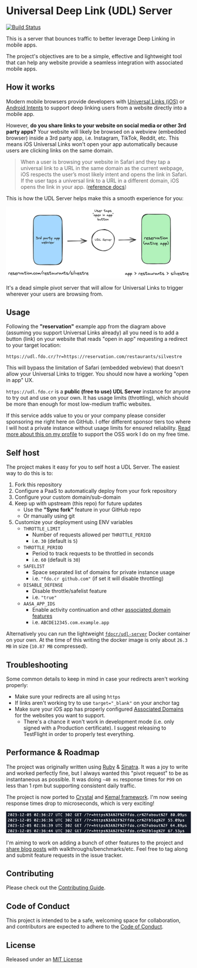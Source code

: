 # Universal Deep Link (UDL) Server

[![Build Status](https://github.com/fdocr/udl-server/actions/workflows/ci.yml/badge.svg?branch=main)](https://github.com/fdocr/udl-server/actions/workflows/ci.yml/badge.svg?branch=main)

This is a server that bounces traffic to better leverage Deep Linking in mobile apps.

The project's objectives are to be a simple, effective and lightweight tool that can help any website provide a seamless integration with associated mobile apps.

## How it works

Modern mobile browsers provide developers with [Universal Links (iOS)](https://developer.apple.com/library/archive/documentation/General/Conceptual/AppSearch/UniversalLinks.html) or [Android Intents](https://developer.chrome.com/docs/multidevice/android/intents/) to support deep linking users from a website directly into a mobile app.

However, **do you share links to your website on social media or other 3rd party apps?** Your website will likely be browsed on a webview (embedded browser) inside a 3rd party app, i.e. Instagram, TikTok, Reddit, etc. This means iOS Universal Links won't open your app automatically because users are clicking links on the same domain.

> When a user is browsing your website in Safari and they tap a universal link to a URL in the same domain as the current webpage, iOS respects the user’s most likely intent and opens the link in Safari. If the user taps a universal link to a URL in a different domain, iOS opens the link in your app. ([reference docs](https://developer.apple.com/library/archive/documentation/General/Conceptual/AppSearch/UniversalLinks.html))

This is how the UDL Server helps make this a smooth experience for you:

![diagram](udl-server-deep-link.png)

It's a dead simple pivot server that will allow for Universal Links to trigger wherever your users are browsing from.

## Usage

Following the **"reservation"** example app from the diagram above (assuming you support Universal Links already) all you need is to add a button (link) on your website that reads "open in app" requesting a redirect to your target location:

```
https://udl.fdo.cr/?r=https://reservation.com/restaurants/silvestre
```

This will bypass the limitation of Safari (embedded webview) that doesn't allow your Universal Links to trigger. You should now have a working "open in app" UX.

`https://udl.fdo.cr` is a **public (free to use) UDL Server** instance for anyone to try out and use on your own. It has usage limits (throttling), which should be more than enough for most low-medium traffic websites.

If this service adds value to you or your company please consider sponsoring me right here on GitHub. I offer different sponsor tiers too where I will host a private instance without usage limits for ensured reliability. [Read more about this on my profile](https://github.com/sponsors/fdocr) to support the OSS work I do on my free time.

## Self host

The project makes it easy for you to self host a UDL Server. The easiest way to do this is to:

1. Fork this repository
1. Configure a PaaS to automatically deploy from your fork repository
1. Configure your custom domain/sub-domain
1. Keep up with upstream (this repo) for future updates
   - Use the **"Sync fork"** feature in your GitHub repo
   - Or manually using git
1. Customize your deployment using ENV variables
   - `THROTTLE_LIMIT`
      - Number of requests allowed per `THROTTLE_PERIOD`
      - i.e. `30` (default is `5`)
   - `THROTTLE_PERIOD`
      - Period to track requests to be throttled in seconds
      - i.e. `60` (default is `30`)
   - `SAFELIST`
      - Space separated list of domains for private instance usage
      - i.e. `"fdo.cr github.com"` (if set it will disable throttling)
   - `DISABLE_DEFENSE`
      - Disable throttle/safelist feature
      - i.e. `"true"`
   - `AASA_APP_IDS`
      - Enable activity continuation and other [associated domain features](https://developer.apple.com/documentation/xcode/supporting-associated-domains)
      - i.e. `ABCDE12345.com.example.app`

Alternatively you can run the lightweight [`fdocr/udl-server`](https://hub.docker.com/repository/docker/fdocr/udl-server/general) Docker container on your own. At the time of this writing the docker image is only about `26.3 MB` in size (`10.87 MB` compressed).

## Troubleshooting

Some common details to keep in mind in case your redirects aren't working properly:

- Make sure your redirects are all using `https`
- If links aren't working try to use `target="_blank"` on your anchor tag
- Make sure your iOS app has properly configured [Associated Domains](https://developer.apple.com/documentation/safariservices/supporting_associated_domains) for the websites you want to support.
   - There's a chance it won't work in development mode (i.e. only signed with a Production certificate). I suggest releasing to TestFlight in order to properly test everything.

## Performance & Roadmap

The project was originally written using [Ruby](https://www.ruby-lang.org/en/) & [Sinatra](https://sinatrarb.com/). It was a joy to write and worked perfectly fine, but I always wanted this "pivot request" to be as instantaneous as possible. It was doing `~40 ms` response times for `P99` on less than 1 rpm but supporting consistent daily traffic.

The project is now ported to [Crystal](https://crystal-lang.org/) and [Kemal framework](https://kemalcr.com/). I'm now seeing response times drop to microseconds, which is very exciting!

![diagram](nanosecond-response-times.png)

I'm aiming to work on adding a bunch of other features to the project and [share blog posts](https://fdo.cr/blog) with walkthroughs/benchmarks/etc. Feel free to tag along and submit feature requests in the issue tracker.

## Contributing

Please check out the [Contributing Guide](https://github.com/fdocr/udl-server/blob/main/CONTRIBUTING.md).

## Code of Conduct

This project is intended to be a safe, welcoming space for collaboration, and contributors are expected to adhere to the [Code of Conduct](https://github.com/fdocr/udl-server/blob/main/CODE_OF_CONDUCT.md).

## License

Released under an [MIT License](https://github.com/fdocr/udl-server/blob/main/LICENSE.txt)

